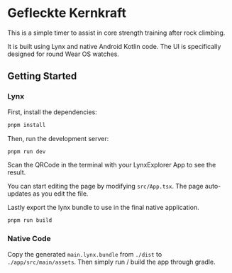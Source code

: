 # Gefleckte Kernkraft

This is a simple timer to assist in core strength training after rock climbing.

It is built using Lynx and native Android Kotlin code. The UI is specifically designed for round Wear OS watches.

## Getting Started

### Lynx

First, install the dependencies:

```bash
pnpm install
```

Then, run the development server:

```bash
pnpm run dev
```

Scan the QRCode in the terminal with your LynxExplorer App to see the result.

You can start editing the page by modifying `src/App.tsx`. The page auto-updates as you edit the file.

Lastly export the lynx bundle to use in the final native application.

```bash
pnpm run build
```

### Native Code

Copy the generated `main.lynx.bundle` from `./dist` to `./app/src/main/assets`. Then simply run / build the app through gradle.